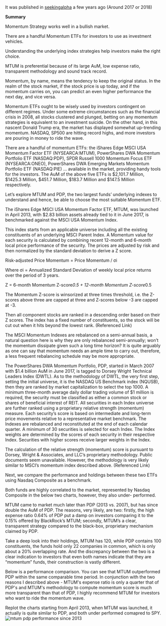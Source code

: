 It was published in [seekingalpha](https://seekingalpha.com/article/4102976-mtum-and-pdp-momentum-etfs-and-underlying-indexes) a few years ago (Around 2017 or 2018)

**Summary**

Momentum Strategy works well in a bullish market.

There are a handful Momentum ETFs for investors to use as investment vehicles.

Understanding the underlying index strategies help investors make the right choice.

MTUM is preferential because of its large AuM, low expense ratio, transparent methodology and sound track record.

Momentum, by name, means the tendency to keep the original status. In the realm of the stock market, if the stock price is up today, and if the momentum carries on, you can predict an even higher performance the next day, and vice versa.

Momentum ETFs ought to be wisely used by investors contingent on different regimes. Under some extreme circumstances such as the financial crisis in 2008, all stocks clustered and plunged, betting on any momentum strategies is equivalent to an investment suicide. On the other hand, in this nascent Donald Trump era, the market has displayed somewhat up-trending momentum. NASDAQ, SP500 are hitting record highs, and more investors are pouring in money to ride the wave.

There are a handful of momentum ETFs: the iShares Edge MSCI USA Momentum Factor ETF (NYSEARCA:MTUM), PowerShares DWA Momentum Portfolio ETF (NASDAQ:PDP), SPDR Russell 1000 Momentum Focus ETF (NYSEARCA:ONEO), PowerShares DWA Emerging Markets Momentum Portfolio ETF (NASDAQ:PIE) … available in the market, providing handy tools for the investors. The AuM of the above five ETFs is $2,101.7 Million, $1425.3 Million, $451.7 Million, $183.7 Million and $147.5 Million respectively.

Let’s explore MTUM and PDP, the two largest funds’ underlying indexes to understand and hence, be able to choose the most suitable Momentum ETF.

The iShares Edge MSCI USA Momentum Factor ETF, MTUM, was launched in April 2013, with $2.83 billion assets already tied to it in June 2017, is benchmarked against the MSCI USA Momentum Index.

This index starts from an applicable universe including all the existing constituents of an underlying MSCI Parent Index. A Momentum value for each security is calculated by combining recent 12-month and 6-month local price performance of the security. The prices are adjusted by risk and then normalized by the standard deviation to derive a Z score.

Risk-adjusted Price Momentum = Price Momentum / σi

Where σi = Annualized Standard Deviation of weekly local price returns over the period of 3 years.

Z = 6-month Momentum Z-score*0.5 + 12-month Momentum Z-score*0.5

The Momentum Z-score is winsorized at three times threshold, i.e. the Z-scores above three are capped at three and Z-scores below -3 are capped at -3.

Then all component stocks are ranked in a descending order based on their Z scores. The index has a fixed number of constituents, so the stock will be cut out when it hits beyond the lowest rank. (Referenced Link)

The MSCI Momentum Indexes are rebalanced on a semi-annual basis, a natural question here is why they are only rebalanced semi-annually; won’t the momentum dissipate given such a long time horizon? It is quite arguably as one can say that momentum needs an ample time to carry out, therefore, a less frequent rebalancing schedule may be more appropriate.

The PowerShares DWA Momentum Portfolio, PDP, started in March 2007 with $1.4 billion AuM in June 2017, is tagged to Dorsey Wright Technical Leaders Index (DWTL). As to the methodology of DWTL, the very first step, setting the initial universe, it is the NASDAQ US Benchmark index (NQUSB), then they are ranked by market capitalization to select the top 1000. A minimum three-month average daily dollar trading volume of $1 million is required, the security must be classified as either a common stock or shares of beneficial interest of REIT. All securities in each Index universe are further ranked using a proprietary relative strength (momentum) measure. Each security’s score is based on intermediate and long-term price movements relative to a representative market benchmark. The Indexes are rebalanced and reconstituted at the end of each calendar quarter. A minimum of 30 securities is selected for each Index. The Index weights are determined by the scores of each security in their respective Index. Securities with higher scores receive larger weights in the Index.


The calculation of the relative strength (momentum) score is pursuant to Dorsey, Wright & Associates, and LLC’s proprietary methodology. Public documents seem unavailable. However, the methodology is very likely similar to MSCI’s momentum index described above. (Referenced Link)

Next, we compare the performance and holdings between these two ETFs using Nasdaq Composite as a benchmark.

Both funds are highly correlated to the market, represented by Nasdaq Composite in the below two charts, however, they also under- performed.

MTUM came to market much later than PDP (2013 vs. 2007), but has since double the AuM of PDP. The reasons, very likely, are two: firstly, the high expense ratio 0.64% of PDP put a damp on investors comparing it to the 0.15% offered by BlackRock’s MTUM; secondly, MTUM’s a clear, transparent strategy compared to the black-box, proprietary mechanism claimed by PDP.

Take a deep look into their holdings, MTUM has 120, while PDP contains 100 constituents, the funds hold only 22 companies in common, which is only about a 20% overlapping rate. And the discrepancy between the two is a clear indication to investors that even both names indicate that they are “momentum” funds, their construction is vastly different.

Below is a performance comparison. You can see that MTUM outperformed PDP within the same comparable time period. In conjunction with the two reasons I described above - MTUM's expense ratio is only a quarter that of PDP's and MTUM's methodology to compute momentum score is much more transparent than that of PDP, I highly recommend MTUM for investors who want to ride the momentum wave.

Replot the charts starting from April 2013, when MTUM was launched, it actually is quite similar to PDP, and both under performed comapred to SPY.
![mtum pdp performance since 2013](https://github.com/znaixian/Research/blob/master/Contemporary/spy%20mtum%20and%20pdp%20starting%20from%20mtum%20inception%20date.png)
